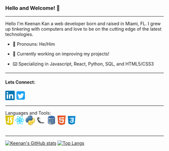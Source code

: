 ### Hello and Welcome! 👋
  - - -  
Hello I'm Keenan Kan a web developer born and raised in Miami, FL. I grew up tinkering with computers and love to be on the cutting edge of the latest     technologies.

- 👨 Pronouns: He/Him

- 🤔 Currently working on improving my projects!

- ⌨️ Specializing in Javascript, React, Python, SQL, and HTML5/CSS3
---
<h4>Lets Connect:</h4>
<a href="https://www.linkedin.com/in/keenankan/" target="_blank"><img height="30" src="https://github.com/keenerz/keenerz/blob/main/Resources/LinkedIn.png?raw=true" /></a>
<a href="https://twitter.com/KeenanSKan" target="_blank"><img height="30" src="https://github.com/keenerz/keenerz/blob/main/Resources/Twitter.png?raw=true" /></a>
<hr />
Languages and Tools:
<div>
<img height="30" src="https://github.com/keenerz/keenerz/blob/main/Resources/javascript.png?raw=true" />
 <img height="30" src="https://github.com/keenerz/keenerz/blob/main/Resources/reactjsjs.png?raw=true" />
 <img height="30" src="https://github.com/keenerz/keenerz/blob/main/Resources/pythontrue.png?raw=true" /> 
 <img height="30" src="https://github.com/keenerz/keenerz/blob/main/Resources/flask2.png?raw=true" />
  <img height="30" src="https://github.com/keenerz/keenerz/blob/main/Resources/postgressql.png?raw=true" />
  <img height="30" src="https://github.com/keenerz/keenerz/blob/main/Resources/html5.png?raw=true" />
  <img height="30" src="https://github.com/keenerz/keenerz/blob/main/Resources/css3.png?raw=true" />
  </div>
<br/ >
<hr />

[![Keenan's GitHub stats](https://github-readme-stats.vercel.app/api?username=keenerz&theme=dark&show_icons=true)](https://github.com/keenerz/github-readme-stats)
[![Top Langs](https://github-readme-stats.vercel.app/api/top-langs/?username=keenerz&layout=compact&theme=dark)](https://github.com/keenerz/github-readme-stats)
